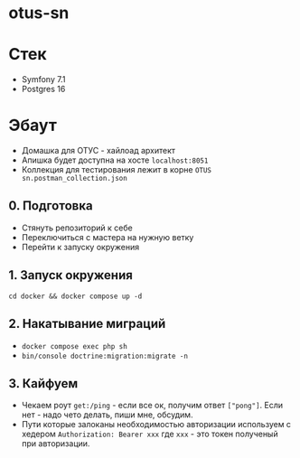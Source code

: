 # otus-sn

# Стек
- Symfony 7.1
- Postgres 16

# Эбаут
- Домашка для ОТУС - хайлоад архитект
- Апишка будет доступна на хосте `localhost:8051`
- Коллекция для тестирования лежит в корне `OTUS sn.postman_collection.json`

## 0. Подготовка
- Стянуть репозиторий к себе
- Переключиться с мастера на нужную ветку
- Перейти к запуску окружения

## 1. Запуск окружения
`cd docker && docker compose up -d`

## 2. Накатывание миграций
- `docker compose exec php sh`
- `bin/console doctrine:migration:migrate -n`

## 3. Кайфуем
- Чекаем роут `get:/ping` - если все ок, получим ответ `["pong"]`. Если нет - надо чето делать, пиши мне, обсудим.
- Пути которые залоканы необходимостью авторизации используем с хедером `Authorization: Bearer xxx` где `xxx` - это токен полученый при авторизации.